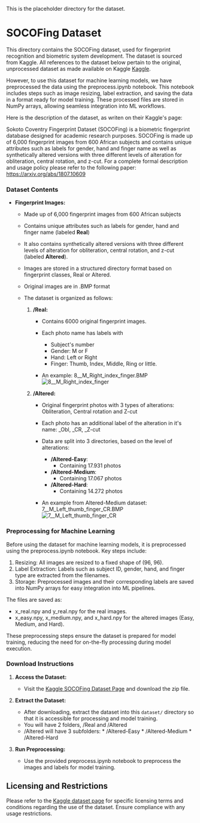 This is the placeholder directory for the dataset. 

# SOCOFing Dataset

This directory contains the SOCOFing dataset, used for fingerprint recognition and biometric system development. The dataset is sourced from Kaggle. All references to the dataset below pertain to the original, unprocessed dataset as made available on Kaggle
[Kaggle](https://www.kaggle.com/datasets/ruizgara/socofing).

However, to use this dataset for machine learning models, we have preprocessed the data using the preprocess.ipynb notebook. This notebook includes steps such as image resizing, label extraction, and saving the data in a format ready for model training. These processed files are stored in NumPy arrays, allowing seamless integration into ML workflows.

Here is the description of the dataset, as writen on their Kaggle's page:

Sokoto Coventry Fingerprint Dataset (SOCOFing) is a biometric fingerprint database designed for academic research purposes. SOCOFing is made up of 6,000 fingerprint images from 600 African subjects and contains unique attributes such as labels for gender, hand and finger name as well as synthetically altered versions with three different levels of alteration for obliteration, central rotation, and z-cut. For a complete formal description and usage policy please refer to the following paper: https://arxiv.org/abs/1807.10609


### Dataset Contents

- **Fingerprint Images:** 
  - Made up of 6,000 fingerprint images from 600 African subjects
  - Contains unique attributes such as labels for gender, hand and finger name (labeled **Real**)
  - It also contains synthetically altered versions with three different levels of alteration for obliteration, central rotation, and z-cut (labeled **Altered**).
  - Images are stored in a structured directory format based on fingerprint classes, Real or Altered.
  - Original images are in .BMP format
  - The dataset is organized as follows:

    1. **/Real:** 
       - Contains 6000 original fingerprint images.
       - Each photo name has labels with
         * Subject's number
         * Gender: M or F
         * Hand: Left or Right
         * Finger: Thumb, Index, Middle, Ring or little.

       - An example: 8__M_Right_index_finger.BMP
         ![8__M_Right_index_finger](https://github.com/user-attachments/assets/4e26c459-b554-43ad-8e17-36a22a8df5bd)

    3. **/Altered:** 
       - Original fingerprint photos with 3 types of alterations: Obliteration, Central rotation and Z-cut
       - Each photo has an additional label of the alteration in it's name: _Obl, _CR, _Z-cut
       - Data are split into 3 directories, based on the level of alterations:
         * **/Altered-Easy**:
           - Containing 17.931 photos 
         * **/Altered-Medium**:
           - Containing 17.067 photos 
         * **/Altered-Hard**:
           - Containing 14.272 photos 
        
        - An example from Altered-Medium dataset: 7__M_Left_thumb_finger_CR.BMP
          ![7__M_Left_thumb_finger_CR](https://github.com/user-attachments/assets/a33b9c1b-66ac-4c09-ad87-2bef03b38efc)

### Preprocessing for Machine Learning

Before using the dataset for machine learning models, it is preprocessed using the preprocess.ipynb notebook. Key steps include:

1.	Resizing: All images are resized to a fixed shape of (96, 96).
2.	Label Extraction: Labels such as subject ID, gender, hand, and finger type are extracted from the filenames.
3.	Storage: Preprocessed images and their corresponding labels are saved into NumPy arrays for easy integration into ML pipelines.

The files are saved as:
 - x_real.npy and y_real.npy for the real images.
 - x_easy.npy, x_medium.npy, and x_hard.npy for the altered images (Easy, Medium, and Hard).

These preprocessing steps ensure the dataset is prepared for model training, reducing the need for on-the-fly processing during model execution.

         
### Download Instructions

1. **Access the Dataset:**
   - Visit the [Kaggle SOCOFing Dataset Page](https://www.kaggle.com/datasets/ruizgara/socofing?select=SOCOFing) and download the zip file.

2. **Extract the Dataset:**
   - After downloading, extract the dataset into this `dataset/` directory so that it is accessible for processing and model training.
   - You will have 2 folders, /Real and /Altered
   - /Altered will have 3 subfolders:
         * /Altered-Easy
         * /Altered-Medium
         * /Altered-Hard

3.	**Run Preprocessing:**
	-	Use the provided preprocess.ipynb notebook to preprocess the images and labels for model training.


## Licensing and Restrictions

Please refer to the [Kaggle dataset page](https://www.kaggle.com/datasets/ruizgara/socofing?select=SOCOFing) for specific licensing terms and conditions regarding the use of the dataset. Ensure compliance with any usage restrictions.

